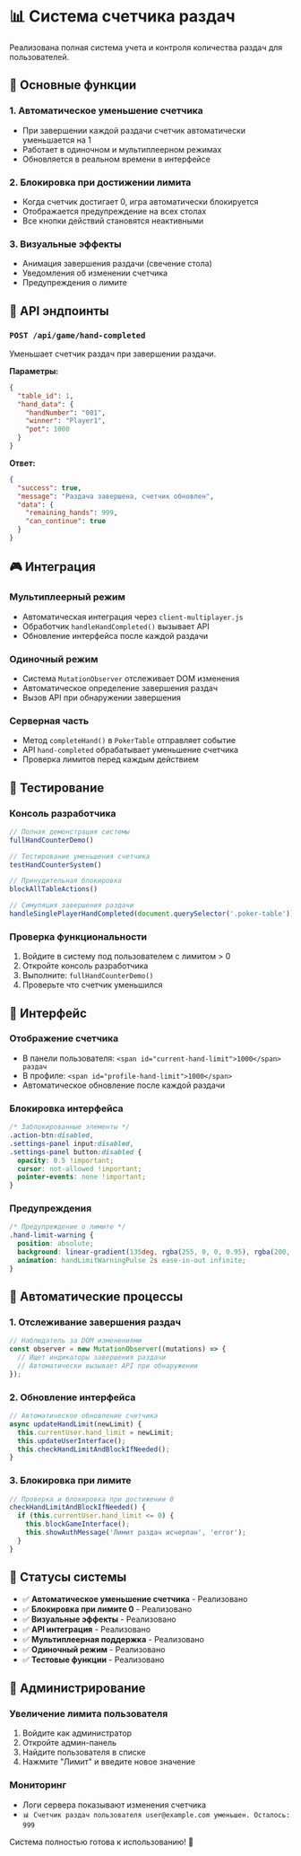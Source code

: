 # 📊 Система счетчика раздач

Реализована полная система учета и контроля количества раздач для пользователей.

## 🎯 Основные функции

### 1. **Автоматическое уменьшение счетчика**
- При завершении каждой раздачи счетчик автоматически уменьшается на 1
- Работает в одиночном и мультиплеерном режимах
- Обновляется в реальном времени в интерфейсе

### 2. **Блокировка при достижении лимита**
- Когда счетчик достигает 0, игра автоматически блокируется
- Отображается предупреждение на всех столах
- Все кнопки действий становятся неактивными

### 3. **Визуальные эффекты**
- Анимация завершения раздачи (свечение стола)
- Уведомления об изменении счетчика
- Предупреждения о лимите

## 🔧 API эндпоинты

### `POST /api/game/hand-completed`
Уменьшает счетчик раздач при завершении раздачи.

**Параметры:**
```json
{
  "table_id": 1,
  "hand_data": {
    "handNumber": "001",
    "winner": "Player1",
    "pot": 1000
  }
}
```

**Ответ:**
```json
{
  "success": true,
  "message": "Раздача завершена, счетчик обновлен",
  "data": {
    "remaining_hands": 999,
    "can_continue": true
  }
}
```

## 🎮 Интеграция

### Мультиплеерный режим
- Автоматическая интеграция через `client-multiplayer.js`
- Обработчик `handleHandCompleted()` вызывает API
- Обновление интерфейса после каждой раздачи

### Одиночный режим
- Система `MutationObserver` отслеживает DOM изменения
- Автоматическое определение завершения раздач
- Вызов API при обнаружении завершения

### Серверная часть
- Метод `completeHand()` в `PokerTable` отправляет событие
- API `hand-completed` обрабатывает уменьшение счетчика
- Проверка лимитов перед каждым действием

## 🧪 Тестирование

### Консоль разработчика
```javascript
// Полная демонстрация системы
fullHandCounterDemo()

// Тестирование уменьшения счетчика
testHandCounterSystem()

// Принудительная блокировка
blockAllTableActions()

// Симуляция завершения раздачи
handleSinglePlayerHandCompleted(document.querySelector('.poker-table'))
```

### Проверка функциональности
1. Войдите в систему под пользователем с лимитом > 0
2. Откройте консоль разработчика
3. Выполните: `fullHandCounterDemo()`
4. Проверьте что счетчик уменьшился

## 📱 Интерфейс

### Отображение счетчика
- В панели пользователя: `<span id="current-hand-limit">1000</span> раздач`
- В профиле: `<span id="profile-hand-limit">1000</span>`
- Автоматическое обновление после каждой раздачи

### Блокировка интерфейса
```css
/* Заблокированные элементы */
.action-btn:disabled,
.settings-panel input:disabled,
.settings-panel button:disabled {
  opacity: 0.5 !important;
  cursor: not-allowed !important;
  pointer-events: none !important;
}
```

### Предупреждения
```css
/* Предупреждение о лимите */
.hand-limit-warning {
  position: absolute;
  background: linear-gradient(135deg, rgba(255, 0, 0, 0.95), rgba(200, 0, 0, 0.95));
  animation: handLimitWarningPulse 2s ease-in-out infinite;
}
```

## 🔄 Автоматические процессы

### 1. Отслеживание завершения раздач
```javascript
// Наблюдатель за DOM изменениями
const observer = new MutationObserver((mutations) => {
  // Ищет индикаторы завершения раздачи
  // Автоматически вызывает API при обнаружении
});
```

### 2. Обновление интерфейса
```javascript
// Автоматическое обновление счетчика
async updateHandLimit(newLimit) {
  this.currentUser.hand_limit = newLimit;
  this.updateUserInterface();
  this.checkHandLimitAndBlockIfNeeded();
}
```

### 3. Блокировка при лимите
```javascript
// Проверка и блокировка при достижении 0
checkHandLimitAndBlockIfNeeded() {
  if (this.currentUser.hand_limit <= 0) {
    this.blockGameInterface();
    this.showAuthMessage('Лимит раздач исчерпан', 'error');
  }
}
```

## 🎯 Статусы системы

- ✅ **Автоматическое уменьшение счетчика** - Реализовано
- ✅ **Блокировка при лимите 0** - Реализовано  
- ✅ **Визуальные эффекты** - Реализовано
- ✅ **API интеграция** - Реализовано
- ✅ **Мультиплеерная поддержка** - Реализовано
- ✅ **Одиночный режим** - Реализовано
- ✅ **Тестовые функции** - Реализовано

## 🔧 Администрирование

### Увеличение лимита пользователя
1. Войдите как администратор
2. Откройте админ-панель
3. Найдите пользователя в списке
4. Нажмите "Лимит" и введите новое значение

### Мониторинг
- Логи сервера показывают изменения счетчика
- `📊 Счетчик раздач пользователя user@example.com уменьшен. Осталось: 999`

Система полностью готова к использованию! 🚀 